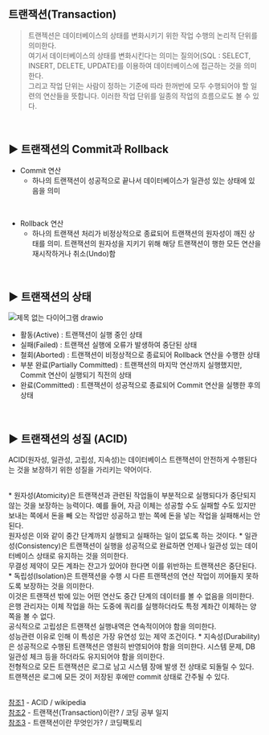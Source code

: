 ## 트랜잭션(Transaction)
> 트랜젝션은 데이터베이스의 상태를 변화시키기 위한 작업 수행의 논리적 단위를 의미한다.<br>
여기서 데이터베이스의 상태를 변화시킨다는 의미는 질의어(SQL : SELECT, INSERT, DELETE, UPDATE)를 이용하여 데이터베이스에 접근하는 것을 의미한다. <br> 그리고 작업 단위는 사람이 정하는 기준에 따라 한꺼번에 모두 수행되어야 할 일련의 연산들을 뜻합니다. 이러한 작업 단위를 일종의 작업의 흐름으로도 볼 수 있다.


<br>

## ▶️ 트랜잭션의 Commit과 Rollback
* Commit 연산<br>
    * 하나의 트랜잭션이 성공적으로 끝나서 데이터베이스가 일관성 있는 상태에 있음을 의미<br>

<br>

* Rollback 연산<br>
    * 하나의 트랜잭션 처리가 비정상적으로 종료되어 트랜잭션의 원자성이 깨진 상태를 의미.
트랜잭션의 원자성을 지키기 위해 해당 트랜잭션이 행한 모든 연산을 재시작하거나 취소(Undo)함


<br>

## ▶️ 트랜잭션의 상태
![제목 없는 다이어그램 drawio](https://user-images.githubusercontent.com/117061586/229536459-c8f3a398-806c-496c-9041-0ef1bd6f11ec.png)
* 활동(Active) : 트랜잭션이 실행 중인 상태<br>
* 실패(Failed) : 트랜잭션 실행에 오류가 발생하여 중단된 상태<br>
* 철회(Aborted) : 트랜잭션이 비정상적으로 종료되어 Rollback 연산을 수행한 상태<br>
* 부분 완료(Partially Committed) : 트랜잭션의 마지막 연산까지 실행했지만, Commit 연산이 실행되기 직전의 상태<br>
* 완료(Committed) : 트랜잭션이 성공적으로 종료되어 Commit 연산을 실행한 후의 상태 <br>


<br>

## ▶️ 트랜잭션의 성질 (ACID)
ACID(원자성, 일관성, 고립성, 지속성)는 데이터베이스 트랜잭션이 안전하게 수행된다는 것을 보장하기 위한 성질을 가리키는 약어이다.<br>

<br>
* 원자성(Atomicity)은 트랜잭션과 관련된 작업들이 부분적으로 실행되다가 중단되지 않는 것을 보장하는 능력이다. 예를 들어, 자금 이체는 성공할 수도 실패할 수도 있지만 보내는 쪽에서 돈을 빼 오는 작업만 성공하고 받는 쪽에 돈을 넣는 작업을 실패해서는 안된다.<br> 원자성은 이와 같이 중간 단계까지 실행되고 실패하는 일이 없도록 하는 것이다.
* 일관성(Consistency)은 트랜잭션이 실행을 성공적으로 완료하면 언제나 일관성 있는 데이터베이스 상태로 유지하는 것을 의미한다.<br> 무결성 제약이 모든 계좌는 잔고가 있어야 한다면 이를 위반하는 트랜잭션은 중단된다.
* 독립성(Isolation)은 트랜잭션을 수행 시 다른 트랜잭션의 연산 작업이 끼어들지 못하도록 보장하는 것을 의미한다.<br> 이것은 트랜잭션 밖에 있는 어떤 연산도 중간 단계의 데이터를 볼 수 없음을 의미한다.<br> 은행 관리자는 이체 작업을 하는 도중에 쿼리를 실행하더라도 특정 계좌간 이체하는 양 쪽을 볼 수 없다.<br> 공식적으로 고립성은 트랜잭션 실행내역은 연속적이어야 함을 의미한다.<br> 성능관련 이유로 인해 이 특성은 가장 유연성 있는 제약 조건이다.
* 지속성(Durability)은 성공적으로 수행된 트랜잭션은 영원히 반영되어야 함을 의미한다. 시스템 문제, DB 일관성 체크 등을 하더라도 유지되어야 함을 의미한다.<br> 전형적으로 모든 트랜잭션은 로그로 남고 시스템 장애 발생 전 상태로 되돌릴 수 있다. 트랜잭션은 로그에 모든 것이 저장된 후에만 commit 상태로 간주될 수 있다.
<br>



<br>


[참조1](https://ko.wikipedia.org/wiki/ACID) - ACID / wikipedia <br>[참조2](https://cocoon1787.tistory.com/808) - 트랜잭션(Transaction)이란? / 코딩 공부 일지  <br>[참조3](https://coding-factory.tistory.com/226) - 트랜잭션이란 무엇인가? / 코딩팩토리